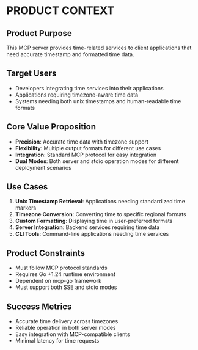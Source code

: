 # PRODUCT CONTEXT

## Product Purpose
This MCP server provides time-related services to client applications that need accurate timestamp and formatted time data.

## Target Users
- Developers integrating time services into their applications
- Applications requiring timezone-aware time data
- Systems needing both unix timestamps and human-readable time formats

## Core Value Proposition
- **Precision**: Accurate time data with timezone support
- **Flexibility**: Multiple output formats for different use cases
- **Integration**: Standard MCP protocol for easy integration
- **Dual Modes**: Both server and stdio operation modes for different deployment scenarios

## Use Cases
1. **Unix Timestamp Retrieval**: Applications needing standardized time markers
2. **Timezone Conversion**: Converting time to specific regional formats
3. **Custom Formatting**: Displaying time in user-preferred formats
4. **Server Integration**: Backend services requiring time data
5. **CLI Tools**: Command-line applications needing time services

## Product Constraints
- Must follow MCP protocol standards
- Requires Go +1.24 runtime environment
- Dependent on mcp-go framework
- Must support both SSE and stdio modes

## Success Metrics
- Accurate time delivery across timezones
- Reliable operation in both server modes
- Easy integration with MCP-compatible clients
- Minimal latency for time requests 
